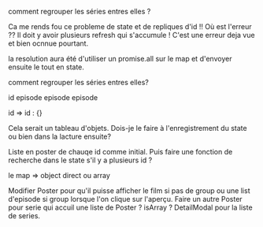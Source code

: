 comment regrouper les séries entres elles ?

Ca me rends fou ce probleme de state et de repliques d'id !! Où est l'erreur ?? Il doit y avoir plusieurs refresh qui s'accumule ! C'est une erreur deja vue et bien ocnnue pourtant.

la resolution aura été d'utiliser un promise.all sur le map et d'envoyer ensuite le tout en state.

comment regrouper les séries entres elles?

id
episode
episode
episode

id => id : {}

Cela serait un tableau d'objets. Dois-je le faire à l'enregistrement du state ou bien dans la lacture ensuite?

Liste en poster de chauqe id comme initial. Puis faire une fonction de recherche dans le state s'il y a plusieurs id ?

le map => object direct ou array

Modifier Poster pour qu'il puisse afficher le film si pas de group ou une list d'episode si group lorsque l'on clique sur l'aperçu.
Faire un autre Poster pour serie qui accuil une liste de Poster ? isArray ?
DetailModal pour la liste de series.
